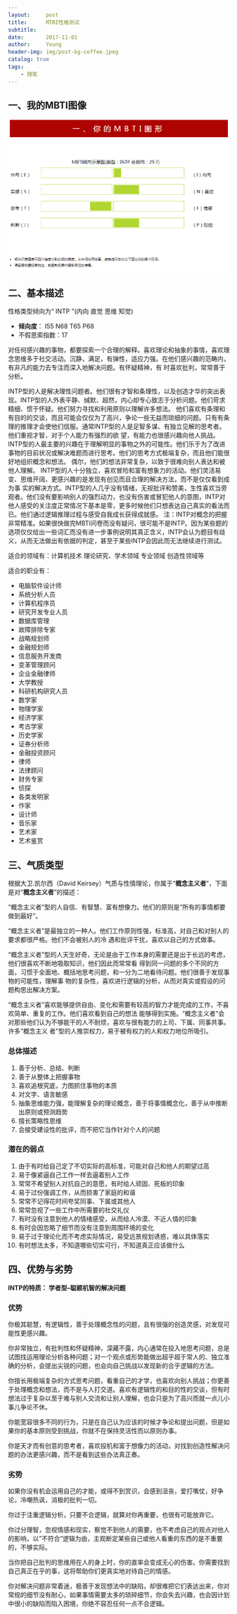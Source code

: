 ```yaml
---
layout:     post
title:      MTBI性格测试
subtitle:   
date:       2017-11-01
author:     Young
header-img: img/post-bg-coffee.jpeg
catalog: true
tags:
    - 随笔
---
```


## 一、我的MBTI图像
![我的MBTI图像](/img/in_post/MBTI_pic/MBTI01.png)

## 二、基本描述
性格类型倾向为“ INTP ”(内向 直觉 思维 知觉)
- **倾向度**： I55 N68 T65 P68  
- 不假思索指数：17

对任何感兴趣的事物，都要探索一个合理的解释。喜欢理论和抽象的事情，喜欢理念思维多于社交活动。沉静，满足，有弹性，适应力强。在他们感兴趣的范畴内，有非凡的能力去专注而深入地解决问题。有怀疑精神，有 时喜欢批判，常常善于分析。

INTP型的人是解决理性问题者。他们很有才智和条理性，以及创造才华的突出表现。INTP型的人外表平静、缄默、超然，内心却专心致志于分析问题。他们苛求精细、惯于怀疑。他们努力寻找和利用原则以理解许多想法。 他们喜欢有条理和有目的的交谈，而且可能会仅仅为了高兴，争论一些无益而琐细的问题。只有有条理的推理才会使他们信服。通常INTP型的人是足智多谋、有独立见解的思考者。他们重视才智，对于个人能力有强烈的欲 望，有能力也很感兴趣向他人挑战。 INTP型的人最主要的兴趣在于理解明显的事物之外的可能性。他们乐于为了改进事物的目前状况或解决难题而进行思考。他们的思考方式极端复杂，而且他们能很好地组织概念和想法。 偶尔，他们的想法非常复杂，以致于很难向别人表达和被他人理解。 INTP型的人十分独立，喜欢冒险和富有想象力的活动。他们灵活易变、思维开阔，更感兴趣的是发现有创见而且合理的解决方法，而不是仅仅看到成为事 实的解决方式。INTP型的人几乎没有情绪，无视批评和赞美，生性喜欢当旁观者。他们没有要影响别人的强烈动力，也没有伤害或冒犯他人的意图，INTP对他人感受的关注度正常情况下基本是零，更多时候他们只想表达自己真实的看法而已。他们通过逻辑推理过程与感受自我成长获得成就感。 注：INTP对概念的把握非常精准。如果很快做完MBTI问卷而没有疑问，很可能不是INTP。因为某些题的选项仅仅给出一些词汇而没有进一步事例说明其真正含义，INTP会认为题目有歧义，从而无法做出有依据的判定，甚至于某些INTP会因此而无法继续进行测试。

适合的领域有：计算机技术 理论研究、学术领域 专业领域 创造性领域等

适合的职业有：
- 电脑软件设计师
- 系统分析人员
- 计算机程序员
- 研究开发专业人员
- 数据库管理
- 故障排除专家
- 战略规划师
- 金融规划师
- 信息服务开发商
- 变革管理顾问
- 企业金融律师
- 大学教授
- 科研机构研究人员
- 数学家
- 物理学家
- 经济学家
- 考古学家
- 历史学家
- 证券分析师
- 金融投资顾问
- 律师
- 法律顾问
- 财务专家
- 侦探
- 各类发明家
- 作家
- 设计师
- 音乐家
- 艺术家
- 艺术鉴赏

## 三、气质类型

根据大卫.凯尔西（David Keirsey）气质与性情理论，你属于“**概念主义者**”，下面是对“**概念主义者**”的描述：

“概念主义者”型的人自信、有智慧、富有想像力。他们的原则是“所有的事情都要做到最好”。

“概念主义者”是最独立的一种人。他们工作原则性强，标准高，对自己和对别人的要求都很严格。他们不会被别人的冷 遇和批评干扰，喜欢以自己的方式做事。

“概念主义者”型的人天生好奇，无论是由于工作本身的需要还是出于长远的考虑，他们很喜欢不断地吸取知识，他们因此而常常看 得到同一问题的多个不同的方面，习惯于全面地、概括地思考问题，和一分为二地看待问题。他们很善于发现事物的可能性，理解事 物的复杂性，喜欢进行逻辑的分析，从而对真实或假设的问题构思出解决方案。

“概念主义者”喜欢能够提供自由、变化和需要有较高的智力才能完成的工作，不喜欢简单、重复的工作。他们喜欢看到自己的想法 能够得到实施。“概念主义者”会对那些他们认为不够能干的人不耐烦，喜欢与很有能力的上司、下属、同事共事。许多“概念主义 者”型的人推崇权力，易于被有权力的人和权力地位所吸引。

### 总体描述 

1. 善于分析、总结、判断
2. 善于从整体上把握事物
3. 喜欢追根究底，力图抓住事物的本质
4. 对文字、语言敏感
5. 抽象思维能力强，能理解复杂的理论概念，善于将事情概念化，善于从中推断出原则或预测趋势
6. 擅长策略性思维
7. 会接受建设性的批评，而不把它当作针对个人的问题

### 潜在的弱点 

1. 由于有时给自己定了不切实际的高标准，可能对自己和他人的期望过高
2. 易于像紧逼自己工作一样去逼着别人工作
3. 常常不希望别人对抗自己的意愿，有时给人顽固、死板的印象
4. 易于过份强调工作，从而损害了家庭的和谐 
5. 常常不记得花时间夸奖同事、下属或其他人
6. 常常忽视了一些工作中所需要的社交礼仪
7. 有时没有注意到他人的情绪感受，从而给人冷漠、不近人情的印象
8. 有时会因忽略了细节而没有注意到周围环境的变化
9. 易于过于理论化而不考虑实际情况，易受远景规划诱惑，难以具体落实
10. 有时想法太多，不知道哪些切实可行，不知道真正应该做什么 

## 四、优势与劣势

**INTP的特质： 学者型–聪颖机智的解决问题**

### 优势

你极其聪慧，有逻辑性，善于处理概念性的问题，且有很强的创造灵感，对发现可能性更感兴趣。

你非常独立，有批判性和怀疑精神，深藏不露，内心通常在投入地思考问题，总是试图找运用理论分析各种问题；对一个观点或形势能做出超乎超于常人的、独立准确的分析，会提出尖锐的问题，也会向自己挑战以发现新的合乎逻辑的方法。

你擅长用极端复杂的方式思考问题，看重自己的才学，也喜欢向别人挑战；你更善于处理概念和想法，而不是与人打交道。喜欢有逻辑性的和目的性的交谈，但有时想法过于复杂以至于难与别人交流和让别人理解，也会只是为了高兴而就一点儿小事儿争论不休。

你能宽容很多不同的行为，只是在自己认为应该的时候才争论和提出问题，但是如果你的基本原则受到挑战，你就不在保持灵活性而以原则办事。

你是天才而有创意的思考者，喜欢投机和富于想像力的活动，对找到创造性解决问题的办法更感兴趣，而不是看到这些办法真正奏。

### 劣势

如果你没有机会运用自己的才能，或得不到赏识，会感到沮丧，爱打嘴仗，好争论，冷嘲热讽，消极的批判一切。

你过于注重逻辑分析，只要不合逻辑，就算对你再重要，也很有可能放弃它。

你过分理智，忽视情感和现实，察觉不到他人的需要，也不考虑自己的观点对他人的影响，以”不符合”逻辑为由，主观断定某些自己或他人看重的东西的是不重要的，不够实际。

当你把自己批判的思维用在人的身上时，你的直率会变成无心的伤害。你需要找到自己真正在乎的事，这将帮助你们更真实地对待自己的情感。

你对解决问题非常着迷，极善于发现想法中的缺陷，却很难把它们表达出来，你对常规的细节没有耐心，如果事情需要太多的琐碎细节，你会失去兴趣，也会因计划中很小的缺陷而陷入困境，你绝不容忍任何一点不合逻辑。
